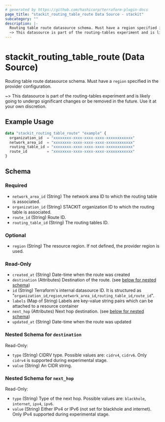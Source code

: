 ```yaml
---
# generated by https://github.com/hashicorp/terraform-plugin-docs
page_title: "stackit_routing_table_route Data Source - stackit"
subcategory: ""
description: |-
  Routing table route datasource schema. Must have a region specified in the provider configuration.
  ~> This datasource is part of the routing-tables experiment and is likely going to undergo significant changes or be removed in the future. Use it at your own discretion.
---
```


# stackit_routing_table_route (Data Source)

Routing table route datasource schema. Must have a `region` specified in the provider configuration.

~> This datasource is part of the routing-tables experiment and is likely going to undergo significant changes or be removed in the future. Use it at your own discretion.

## Example Usage

```terraform
data "stackit_routing_table_route" "example" {
  organization_id  = "xxxxxxxx-xxxx-xxxx-xxxx-xxxxxxxxxxxx"
  network_area_id  = "xxxxxxxx-xxxx-xxxx-xxxx-xxxxxxxxxxxx"
  routing_table_id = "xxxxxxxx-xxxx-xxxx-xxxx-xxxxxxxxxxxx"
  route_id         = "xxxxxxxx-xxxx-xxxx-xxxx-xxxxxxxxxxxx"
}
```

<!-- schema generated by tfplugindocs -->
## Schema

### Required

- `network_area_id` (String) The network area ID to which the routing table is associated.
- `organization_id` (String) STACKIT organization ID to which the routing table is associated.
- `route_id` (String) Route ID.
- `routing_table_id` (String) The routing tables ID.

### Optional

- `region` (String) The resource region. If not defined, the provider region is used.

### Read-Only

- `created_at` (String) Date-time when the route was created
- `destination` (Attributes) Destination of the route. (see [below for nested schema](#nestedatt--destination))
- `id` (String) Terraform's internal datasource ID. It is structured as "`organization_id`,`region`,`network_area_id`,`routing_table_id`,`route_id`".
- `labels` (Map of String) Labels are key-value string pairs which can be attached to a resource container
- `next_hop` (Attributes) Next hop destination. (see [below for nested schema](#nestedatt--next_hop))
- `updated_at` (String) Date-time when the route was updated

<a id="nestedatt--destination"></a>
### Nested Schema for `destination`

Read-Only:

- `type` (String) CIDRV type. Possible values are: `cidrv4`, `cidrv6`. Only `cidrv4` is supported during experimental stage.
- `value` (String) An CIDR string.


<a id="nestedatt--next_hop"></a>
### Nested Schema for `next_hop`

Read-Only:

- `type` (String) Type of the next hop. Possible values are: `blackhole`, `internet`, `ipv4`, `ipv6`.
- `value` (String) Either IPv4 or IPv6 (not set for blackhole and internet). Only IPv4 supported during experimental stage.
